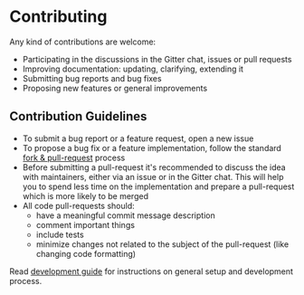 # Contributing

Any kind of contributions are welcome:
* Participating in the discussions in the Gitter chat, issues or pull requests
* Improving documentation: updating, clarifying, extending it
* Submitting bug reports and bug fixes
* Proposing new features or general improvements

## Contribution Guidelines

* To submit a bug report or a feature request, open a new issue
* To propose a bug fix or a feature implementation, follow the standard [fork & pull-request](https://help.github.com/articles/about-pull-requests) process
* Before submitting a pull-request it's recommended to discuss the idea with maintainers, either via an issue or in the Gitter chat. This will help you to spend less time on the implementation and prepare a pull-request which is more likely to be merged
* All code pull-requests should:
    - have a meaningful commit message description
    - comment important things
    - include tests
    - minimize changes not related to the subject of the pull-request (like changing code formatting)

Read [development guide](DEVELOPMENT.md) for instructions on general setup and development process.

